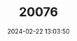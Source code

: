 ---
title: "20076"
category: "Scotorythra paratactis"
draft: false
date: 2024-02-22 13:03:50
languages:
  English: ["Hawaiian Hopseed Looper Moth"]
---